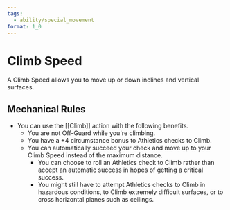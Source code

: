 ```yaml
---
tags:
  - ability/special_movement
format: 1_0
---
```

#  Climb Speed

A Climb Speed allows you to move up or down inclines and vertical surfaces.

## Mechanical Rules

- You can use the [[Climb]] action with the following benefits.
	- You are not Off-Guard while you're climbing.
	- You have a +4 circumstance bonus to Athletics checks to Climb.
	- You can automatically succeed your check and move up to your Climb Speed instead of the maximum distance.
		- You can choose to roll an Athletics check to Climb rather than accept an automatic success in hopes of getting a critical success. 
		- You might still have to attempt Athletics checks to Climb in hazardous conditions, to Climb extremely difficult surfaces, or to cross horizontal planes such as ceilings.